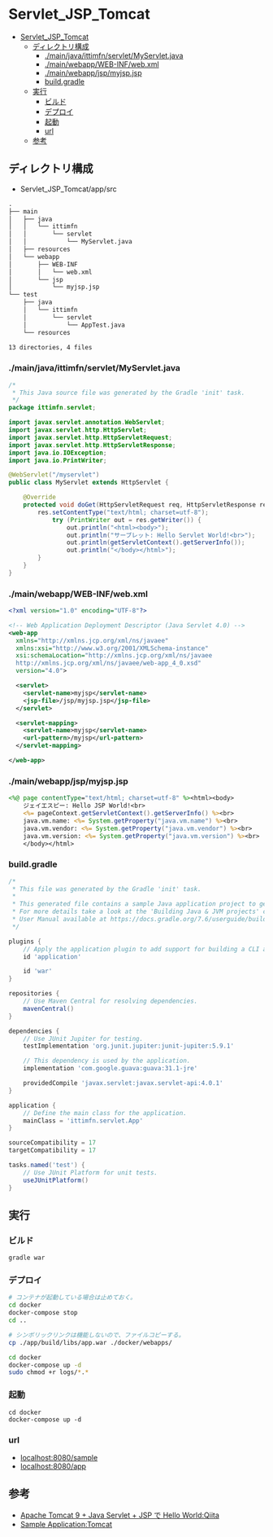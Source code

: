 # Servlet_JSP_Tomcat

- [Servlet\_JSP\_Tomcat](#servlet_jsp_tomcat)
  - [ディレクトリ構成](#ディレクトリ構成)
    - [./main/java/ittimfn/servlet/MyServlet.java](#mainjavaittimfnservletmyservletjava)
    - [./main/webapp/WEB-INF/web.xml](#mainwebappweb-infwebxml)
    - [./main/webapp/jsp/myjsp.jsp](#mainwebappjspmyjspjsp)
    - [build.gradle](#buildgradle)
  - [実行](#実行)
    - [ビルド](#ビルド)
    - [デプロイ](#デプロイ)
    - [起動](#起動)
    - [url](#url)
  - [参考](#参考)

## ディレクトリ構成

- Servlet_JSP_Tomcat/app/src

``` txt
.
├── main
│   ├── java
│   │   └── ittimfn
│   │       └── servlet
│   │           └── MyServlet.java
│   ├── resources
│   └── webapp
│       ├── WEB-INF
│       │   └── web.xml
│       └── jsp
│           └── myjsp.jsp
└── test
    ├── java
    │   └── ittimfn
    │       └── servlet
    │           └── AppTest.java
    └── resources

13 directories, 4 files
```

### ./main/java/ittimfn/servlet/MyServlet.java

``` java
/*
 * This Java source file was generated by the Gradle 'init' task.
 */
package ittimfn.servlet;

import javax.servlet.annotation.WebServlet;
import javax.servlet.http.HttpServlet;
import javax.servlet.http.HttpServletRequest;
import javax.servlet.http.HttpServletResponse;
import java.io.IOException;
import java.io.PrintWriter;

@WebServlet("/myservlet")
public class MyServlet extends HttpServlet {

    @Override
    protected void doGet(HttpServletRequest req, HttpServletResponse res) throws IOException {
        res.setContentType("text/html; charset=utf-8");
            try (PrintWriter out = res.getWriter()) {
                out.println("<html><body>");
                out.println("サーブレット: Hello Servlet World!<br>");
                out.println(getServletContext().getServerInfo());
                out.println("</body></html>");
        }
    }
}
```

### ./main/webapp/WEB-INF/web.xml

``` xml
<?xml version="1.0" encoding="UTF-8"?>

<!-- Web Application Deployment Descriptor (Java Servlet 4.0) -->
<web-app
  xmlns="http://xmlns.jcp.org/xml/ns/javaee"
  xmlns:xsi="http://www.w3.org/2001/XMLSchema-instance"
  xsi:schemaLocation="http://xmlns.jcp.org/xml/ns/javaee
  http://xmlns.jcp.org/xml/ns/javaee/web-app_4_0.xsd"
  version="4.0">

  <servlet>
    <servlet-name>myjsp</servlet-name>
    <jsp-file>/jsp/myjsp.jsp</jsp-file>
  </servlet>

  <servlet-mapping>
    <servlet-name>myjsp</servlet-name>
    <url-pattern>/myjsp</url-pattern>
  </servlet-mapping>

</web-app>
```

### ./main/webapp/jsp/myjsp.jsp

``` jsp
<%@ page contentType="text/html; charset=utf-8" %><html><body>
    ジェイエスピー: Hello JSP World!<br>
    <%= pageContext.getServletContext().getServerInfo() %><br>
    java.vm.name: <%= System.getProperty("java.vm.name") %><br>
    java.vm.vendor: <%= System.getProperty("java.vm.vendor") %><br>
    java.vm.version: <%= System.getProperty("java.vm.version") %><br>
    </body></html>
```

### build.gradle

``` Groovy
/*
 * This file was generated by the Gradle 'init' task.
 *
 * This generated file contains a sample Java application project to get you started.
 * For more details take a look at the 'Building Java & JVM projects' chapter in the Gradle
 * User Manual available at https://docs.gradle.org/7.6/userguide/building_java_projects.html
 */

plugins {
    // Apply the application plugin to add support for building a CLI application in Java.
    id 'application'

    id 'war'
}

repositories {
    // Use Maven Central for resolving dependencies.
    mavenCentral()
}

dependencies {
    // Use JUnit Jupiter for testing.
    testImplementation 'org.junit.jupiter:junit-jupiter:5.9.1'

    // This dependency is used by the application.
    implementation 'com.google.guava:guava:31.1-jre'

    providedCompile 'javax.servlet:javax.servlet-api:4.0.1'
}

application {
    // Define the main class for the application.
    mainClass = 'ittimfn.servlet.App'
}

sourceCompatibility = 17
targetCompatibility = 17

tasks.named('test') {
    // Use JUnit Platform for unit tests.
    useJUnitPlatform()
}
```

## 実行

### ビルド

``` bash
gradle war
```

### デプロイ

``` bash 
# コンテナが起動している場合は止めておく。
cd docker
docker-compose stop
cd ..

# シンボリックリンクは機能しないので、ファイルコピーする。
cp ./app/build/libs/app.war ./docker/webapps/

cd docker
docker-compose up -d
sudo chmod +r logs/*.*
```

### 起動

```
cd docker
docker-compose up -d
```
### url

- [localhost:8080/sample](localhost:8080/sample)
- [localhost:8080/app](localhost:8080/app)

## 参考

- [Apache Tomcat 9 + Java Servlet + JSP で Hello World:Qiita](https://qiita.com/niwasawa/items/eb4640761a4e77490ea3)
- [Sample Application:Tomcat](https://tomcat.apache.org/tomcat-10.1-doc/appdev/sample/)